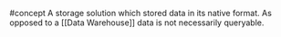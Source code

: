 #concept 
A storage solution which stored data in its native format. As opposed to a [[Data Warehouse]] data is not necessarily queryable.